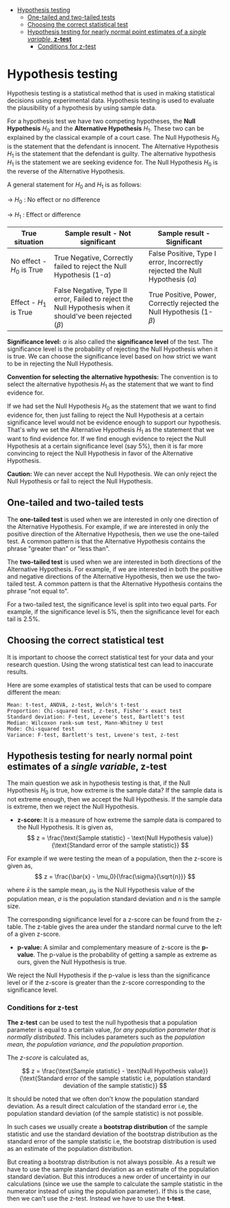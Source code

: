 - [Hypothesis testing](#hypothesis-testing)
  - [One-tailed and two-tailed tests](#one-tailed-and-two-tailed-tests)
  - [Choosing the correct statistical test](#choosing-the-correct-statistical-test)
  - [Hypothesis testing for nearly normal point estimates of a *single variable*, **z-test**](#hypothesis-testing-for-nearly-normal-point-estimates-of-a-single-variable-z-test)
    - [Conditions for z-test](#conditions-for-z-test)


# Hypothesis testing
Hypothesis testing is a statistical method that is used in making statistical decisions using experimental data. Hypothesis testing is used to evaluate the plausibility of a hypothesis by using sample data. 

For a hypothesis test we have two competing hypotheses, the **Null Hypothesis** $H_0$ and the **Alternative Hypothesis** $H_1$. These two can be explained by the classical example of a court case. The Null Hypothesis $H_0$ is the statement that the defendant is innocent. The Alternative Hypothesis $H_1$ is the statement that the defendant is guilty. The alternative hypothesis $H_1$ is the statement we are seeking evidence for. The Null Hypothesis $H_0$ is the reverse of the Alternative Hypothesis.


A general statement for $H_0$ and $H_1$ is as follows:

-> $H_0$ : No effect or no difference

-> $H_1$ : Effect or difference

True situation | Sample result - Not significant | Sample result - Significant
--- | --- | ---
No effect - $H_0$ is True | True Negative, Correctly failed to reject the Null Hypothesis (1-$\alpha$) | False Positive, Type I error, Incorrectly rejected the Null Hypothesis ($\alpha$)
Effect - $H_1$ is True | False Negative, Type II error, Failed to reject the Null Hypothesis when it should've been rejected ($\beta$) | True Positive, Power, Correctly rejected the Null Hypothesis (1-$\beta$)

**Significance level:** $\alpha$ is also called the **significance level** of the test. The significance level is the probability of rejecting the Null Hypothesis when it is true. We can choose the significance level based on how strict we want to be in rejecting the Null Hypothesis.

**Convention for selecting the alternative hypothesis:** The convention is to select the alternative hypothesis $H_1$ as the statement that we want to find evidence for. 

If we had set the Null Hypothesis $H_0$ as the statement that we want to find evidence for, then just failing to reject the Null Hypothesis at a certain significance level would not be evidence enough to support our hypothesis. That's why we set the Alternative Hypothesis $H_1$ as the statement that we want to find evidence for. If we find enough evidence to reject the Null Hypothesis at a certain significance level (say 5%), then it is far more convincing to reject the Null Hypothesis in favor of the Alternative Hypothesis. 

**Caution:** We can never accept the Null Hypothesis. We can only reject the Null Hypothesis or fail to reject the Null Hypothesis.

## One-tailed and two-tailed tests

The **one-tailed test** is used when we are interested in only one direction of the Alternative Hypothesis. For example, if we are interested in only the positive direction of the Alternative Hypothesis, then we use the one-tailed test. A common pattern is that the Alternative Hypothesis contains the phrase "greater than" or "less than".

The **two-tailed test** is used when we are interested in both directions of the Alternative Hypothesis. For example, if we are interested in both the positive and negative directions of the Alternative Hypothesis, then we use the two-tailed test. A common pattern is that the Alternative Hypothesis contains the phrase "not equal to".

For a two-tailed test, the significance level is split into two equal parts. For example, if the significance level is 5%, then the significance level for each tail is 2.5%. 

## Choosing the correct statistical test
It is important to choose the correct statistical test for your data and your research question. Using the wrong statistical test can lead to inaccurate results.

Here are some examples of statistical tests that can be used to compare different the mean:
    
    Mean: t-test, ANOVA, z-test, Welch's t-test
    Proportion: Chi-squared test, z-test, Fisher's exact test
    Standard deviation: F-test, Levene's test, Bartlett's test
    Median: Wilcoxon rank-sum test, Mann-Whitney U test
    Mode: Chi-squared test
    Variance: F-test, Bartlett's test, Levene's test, z-test
    

## Hypothesis testing for nearly normal point estimates of a *single variable*, **z-test**

The main question we ask in hypothesis testing is that, if the Null Hypothesis $H_0$ is true, how extreme is the sample data? If the sample data is not extreme enough, then we accept the Null Hypothesis. If the sample data is extreme, then we reject the Null Hypothesis.

- **z-score:** It is a measure of how extreme the sample data is compared to the Null Hypothesis. It is given as, 
$$ z = \frac{\text{Sample statistic} - \text{Null Hypothesis value}}{\text{Standard error of the sample statistic}} $$ 

For example if we were testing the mean of a population, then the z-score is given as,
$$ z = \frac{\bar{x} - \mu_0}{\frac{\sigma}{\sqrt{n}}} $$

where $\bar{x}$ is the sample mean, $\mu_0$ is the Null Hypothesis value of the population mean, $\sigma$ is the population standard deviation and $n$ is the sample size.

The corresponding significance level for a z-score can be found from the z-table. The z-table gives the area under the standard normal curve to the left of a given z-score. 

- **p-value:** A similar and complementary measure of z-score is the **p-value**. The p-value is the probability of getting a sample as extreme as ours, given the Null Hypothesis is true.

We reject the Null Hypothesis if the p-value is less than the significance level or if the z-score is greater than the z-score corresponding to the significance level.


### Conditions for z-test

**The z-test** can be used to test the null hypothesis that a population parameter is equal to a certain value, *for any population parameter that is normally distributed*. This includes parameters such as the *population mean, the population variance, and the population proportion*.

The *z-score* is calculated as,

$$ z = \frac{\text{Sample statistic} - \text{Null Hypothesis value}}{\text{Standard error of the sample statistic i.e, population standard deviation of the sample statistic}} $$ 

It should be noted that we often don't know the population standard deviation. As a result direct calculation of the standard error i.e, the population standard deviation (of the sample statistic) is not possible. 

In such cases we usually create a **bootstrap distribution** of the sample statistic and use the standard deviation of the bootstrap distribution as the standard error of the sample statistic i.e, the bootstrap distribution is used as an estimate of the population distribution.

But creating a bootstrap distribution is not always possible. As a result we have to use the sample standard deviation as an estimate of the population standard deviation. But this introduces a new order of uncertainty in our calculations (since we use the sample to calculate the sample statistic in the numerator instead of using the population parameter). If this is the case, then we can't use the z-test. Instead we have to use the **t-test**.
